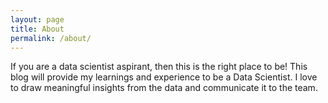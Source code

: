 ```yaml
---
layout: page
title: About
permalink: /about/
---
```


If you are a data scientist aspirant, then this is the right place to be! This blog will provide my learnings and experience to be a Data Scientist. I love to draw meaningful insights from the data and communicate it to the team.
